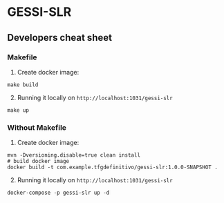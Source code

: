 # GESSI-SLR

## Developers cheat sheet

### Makefile

1. Create docker image:
```shell
make build
```

2. Running it locally on `http://localhost:1031/gessi-slr`
```shell
make up
```

### Without Makefile

1. Create docker image:
```shell
mvn -Dversioning.disable=true clean install
# build docker image
docker build -t com.example.tfgdefinitivo/gessi-slr:1.0.0-SNAPSHOT .
```

2. Running it locally on `http://localhost:1031/gessi-slr`
```shell
docker-compose -p gessi-slr up -d
```